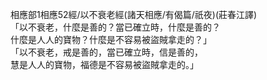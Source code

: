相應部1相應52經/以不衰老經(諸天相應/有偈篇/祇夜)(莊春江譯)  
「以不衰老，什麼是善的？當已確立時，什麼是善的？  
什麼是人人的寶物？什麼是不容易被盜賊拿走的？」  
「以不衰老，戒是善的，當已確立時，信是善的，  
慧是人人的寶物，福德是不容易被盜賊拿走的。」  
  
  
